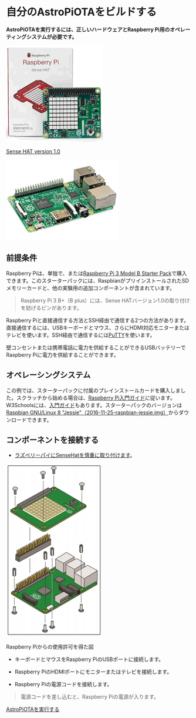 # 自分のAstroPiOTAをビルドする
<!-- # Build your own AstroPiOTA -->

**AstroPiOTAを実行するには、正しいハードウェアとRaspberry Pi用のオペレーティングシステムが必要です。**
<!-- **In order to run AstroPiOTA, you must have the correct hardware and operating system for a Raspberry Pi.** -->

![Photo of Sense Hat that looks like a slightly smaller circuit board with LED light panel](../RasSenseHat.png)

[Sense HAT version 1.0](https://thepihut.com/products/raspberry-pi-sense-hat-astro-pi)

![Photo of Raspberry Pi 3 B computer that looks like a ~4x3 circuit board](../RasPi.png)

## 前提条件
<!-- ## Prerequisites -->

Raspberry Piは、単独で、または[Raspberry Pi 3 Model B Starter Pack](https://www.digikey.com/catalog/en/partgroup/raspberry-pi-3-model-b-starter-pack-includes-a-raspberry-pi-3/70316?utm_adgroup=Kits&slid=&gclid=CjwKCAiAl7PgBRBWEiwAzFhmml25rcO7V-oO0hwQ4RdoVFCj-Sj2AnGcsFBi8ArlMDn74owwLJaywBoCBhUQAvD_BwE)で購入できます。このスターターパックには、RaspbianがプリインストールされたSDメモリーカードと、他の実験用の追加コンポーネントが含まれています。
<!-- Raspberry Pi can be purchased alone or in the [Raspberry Pi 3 Model B Starter Pack](https://www.digikey.com/catalog/en/partgroup/raspberry-pi-3-model-b-starter-pack-includes-a-raspberry-pi-3/70316?utm_adgroup=Kits&slid=&gclid=CjwKCAiAl7PgBRBWEiwAzFhmml25rcO7V-oO0hwQ4RdoVFCj-Sj2AnGcsFBi8ArlMDn74owwLJaywBoCBhUQAvD_BwE). This starter pack includes the SD Memory Card with Raspbian pre-installed plus some additional components for other experiments. -->

> Raspberry Pi 3 B+（B plus）には、Sense HATバージョン1.0の取り付けを妨げるピンがあります。
<!-- > Raspberry Pi 3 B+ (B plus) has pins that prevent attaching Sense HAT version 1.0. -->

Raspberry Piと直接通信する方法とSSH経由で通信する2つの方法があります。直接通信するには、USBキーボードとマウス、さらにHDMI対応モニターまたはテレビを使います。SSH経由で通信するには[PuTTY](https://www.chiark.greenend.org.uk/~sgtatham/putty/latest.html)を使います。
<!-- There are two ways to interact with Raspberry Pi, directly and over SSH.  In order to interact directly, get a USB keyboard and mouse plus an HDMI-ready monitor or TV.  Interact over SSH using [PuTTY](https://www.chiark.greenend.org.uk/~sgtatham/putty/latest.html) -->

壁コンセントまたは携帯電話に電力を供給することができるUSBバッテリーでRaspberry Piに電力を供給することができます。
<!-- You may power Raspberry Pi with a wall plug or a USB battery capable of powering mobile phones. -->

## オペレーシングシステム
<!-- ## Operating System -->

この例では、スターターパックに付属のプレインストールカードを購入しました。スクラッチから始める場合は、[Raspberry Pi入門ガイド](https://projects.raspberrypi.org/en/projects/raspberry-pi-getting-started/2)に従います。W3Schoolsには、[入門ガイド](https://www.w3schools.com/nodejs/nodejs_raspberrypi.asp)もあります。スターターパックのバージョンは[Raspbian GNU/Linux 8 "Jessie"（2016-11-25-raspbian-jessie.img）](http://downloads.raspberrypi.org/raspbian/images/)からダウンロードできます。
<!-- For this example, I purchased the pre-installed card that comes with the Starter Pack. If you are starting from scratch, follow the [Raspberry Pi getting started guide](https://projects.raspberrypi.org/en/projects/raspberry-pi-getting-started/2).  W3Schools also has a [getting started guide](https://www.w3schools.com/nodejs/nodejs_raspberrypi.asp).  Download the Starter Pack version at: [Raspbian GNU/Linux 8 "Jessie" (2016-11-25-raspbian-jessie.img)](http://downloads.raspberrypi.org/raspbian/images/) -->

## コンポーネントを接続する
<!-- ## Connect Components -->

- [ラズベリーパイにSenseHatを慎重に取り付けます](https://docs-emea.rs-online.com/webdocs/1436/0900766b81436bef.pdf)。
<!-- - [Carefully attach SenseHat to Raspberry Pi](https://docs-emea.rs-online.com/webdocs/1436/0900766b81436bef.pdf) -->

![Screen capture of crontab file update described in text](../RasSen2Ras.png)

Raspberry Piからの使用許可を得た図
<!-- Permission to use diagram requested from Raspberry Pi -->

- キーボードとマウスをRaspberry PiのUSBポートに接続します。
<!-- - Connect keyboard and mouse to USB ports on Raspberry Pi -->
- Raspberry PiのHDMIポートにモニターまたはテレビを接続します。
<!-- - Connect monitor or TV to HDMI port on Raspberry Pi -->
- Raspberry Piの電源コードを接続します。
<!-- - Connect power cord on Raspberry Pi -->

> 電源コードを差し込むと、Raspberry Piの電源が入ります。
<!-- > When you plug in the power cord, Raspberry Pi will power on -->

[AstroPiOTAを実行する](../how-to-guides/run.md)
<!-- [Run AstroPiOTA](../how-to-guides/run.md) -->
